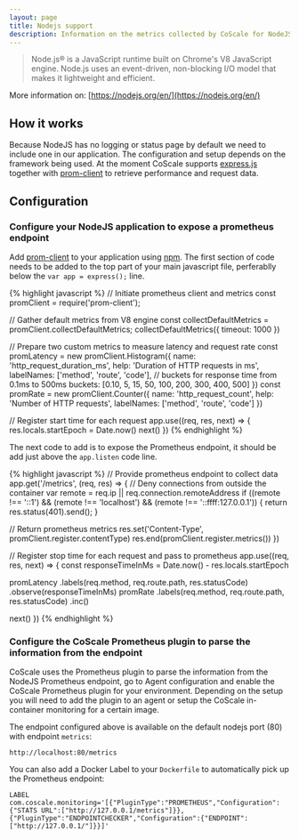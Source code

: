```yaml
---
layout: page
title: Nodejs support
description: Information on the metrics collected by CoScale for NodeJS.
---
```


> Node.js® is a JavaScript runtime built on Chrome's V8 JavaScript engine. Node.js uses an event-driven, non-blocking I/O model that makes it lightweight and efficient.

More information on: [https://nodejs.org/en/](https://nodejs.org/en/)

## How it works

Because NodeJS has no logging or status page by default we need to include one in our application. The configuration and setup depends on the framework being used. At the moment CoScale supports [express.js](http://expressjs.com/) together with [prom-client](https://github.com/siimon/prom-client) to retrieve performance and request data.

## Configuration

### Configure your NodeJS application to expose a prometheus endpoint

Add [prom-client](https://github.com/siimon/prom-client) to your application using [npm](https://www.npmjs.com/). The first section of code needs to be added to the top part of your main javascript file, perferablly below the `var app = express();` line.


{% highlight javascript %}
// Initiate prometheus client and metrics
const promClient = require('prom-client');

// Gather default metrics from V8 engine
const collectDefaultMetrics = promClient.collectDefaultMetrics;
collectDefaultMetrics({ timeout: 1000 })

// Prepare two custom metrics to measure latency and request rate
const promLatency = new promClient.Histogram({
  name: 'http_request_duration_ms',
  help: 'Duration of HTTP requests in ms',
  labelNames: ['method', 'route', 'code'],
  // buckets for response time from 0.1ms to 500ms
  buckets: [0.10, 5, 15, 50, 100, 200, 300, 400, 500]
})
const promRate = new promClient.Counter({
  name: 'http_request_count',
  help: 'Number of HTTP requests',
  labelNames: ['method', 'route', 'code']
})

// Register start time for each request
app.use((req, res, next) => {
  res.locals.startEpoch = Date.now()
  next()
})
{% endhighlight %}

The next code to add is to expose the Prometheus endpoint, it should be add just above the `app.listen` code line.

{% highlight javascript %}
// Provide prometheus endpoint to collect data
app.get('/metrics', (req, res) => {
  // Deny connections from outside the container
  var remote = req.ip || req.connection.remoteAddress
  if ((remote !== '::1') && (remote !== 'localhost') && (remote !== '::ffff:127.0.0.1')) {
    return res.status(401).send();
  }

  // Return prometheus metrics
  res.set('Content-Type', promClient.register.contentType)
  res.end(promClient.register.metrics())
})

// Register stop time for each request and pass to prometheus
app.use((req, res, next) => {
  const responseTimeInMs = Date.now() - res.locals.startEpoch

  promLatency
    .labels(req.method, req.route.path, res.statusCode)
    .observe(responseTimeInMs)
  promRate
    .labels(req.method, req.route.path, res.statusCode)
    .inc()

  next()
})
{% endhighlight %}

### Configure the CoScale Prometheus plugin to parse the information from the endpoint

CoScale uses the Prometheus plugin to parse the information from the NodeJS Prometheus endpoint, go to Agent configuration and enable the CoScale Prometheus plugin for your environment. Depending on the setup you will need to add the plugin to an agent or setup the CoScale in-container monitoring for a certain image.

The endpoint configured above is available on the default nodejs port (80) with endpoint `metrics`:

`http://localhost:80/metrics`

You can also add a Docker Label to your `Dockerfile` to automatically pick up the Prometheus endpoint:

`LABEL com.coscale.monitoring='[{"PluginType":"PROMETHEUS","Configuration":{"STATS URL":["http://127.0.0.1/metrics"]}},{"PluginType":"ENDPOINTCHECKER","Configuration":{"ENDPOINT":["http://127.0.0.1/"]}}]'`
